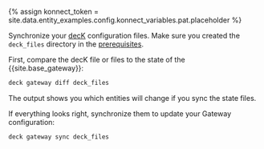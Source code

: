 {% assign konnect_token = site.data.entity_examples.config.konnect_variables.pat.placeholder %}

Synchronize your [decK](/deck/) configuration files.
Make sure you created the `deck_files` directory in the [prerequisites](#prerequisites).

First, compare the decK file or files to the state of the {{site.base_gateway}}:
```bash
deck gateway diff deck_files
```

The output shows you which entities will change if you sync the state files.

If everything looks right, synchronize them to update your Gateway configuration:

```bash
deck gateway sync deck_files
```